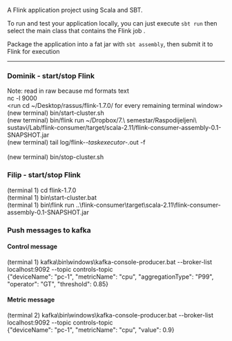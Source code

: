 A Flink application project using Scala and SBT.

To run and test your application locally, you can just execute `sbt run` then select the main class that contains the Flink job . 

Package the application into a fat jar with `sbt assembly`, then submit it to Flink for execution 

---

### Dominik - start/stop Flink
Note: read in raw because md formats text  
nc -l 9000  
<run cd ~/Desktop/rassus/flink-1.7.0/ for every remaining terminal window>  
(new terminal) bin/start-cluster.sh  
(new terminal) bin/flink run ~/Dropbox/7.\ semestar/Raspodijeljeni\ sustavi/Lab/flink-consumer/target/scala-2.11/flink-consumer-assembly-0.1-SNAPSHOT.jar  
(new terminal) tail log/flink-*-taskexecutor-*.out -f  
<do your work...>  
(new terminal) bin/stop-cluster.sh  

### Filip - start/stop Flink
(terminal 1) cd flink-1.7.0  
(terminal 1) bin\start-cluster.bat  
(terminal 1) bin\flink run ..\flink-consumer\target\scala-2.11\flink-consumer-assembly-0.1-SNAPSHOT.jar


### Push messages to kafka
#### Control message
(terminal 1) kafka\bin\windows\kafka-console-producer.bat --broker-list localhost:9092 --topic controls-topic  
{"deviceName": "pc-1", "metricName": "cpu", "aggregationType": "P99", "operator": "GT", "threshold": 0.85} 

#### Metric message
(terminal 2) kafka\bin\windows\kafka-console-producer.bat --broker-list localhost:9092 --topic controls-topic  
{"deviceName": "pc-1", "metricName": "cpu", "value": 0.9}